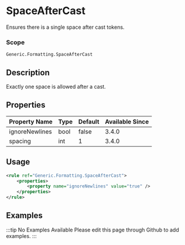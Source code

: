 # SpaceAfterCast

Ensures there is a single space after cast tokens.

### Scope

`Generic.Formatting.SpaceAfterCast`

## Description

Exactly one space is allowed after a cast.

## Properties

| Property Name  | Type | Default | Available Since |
| -------------- | ---- | ------- | --------------- |
| ignoreNewlines | bool | false   | 3.4.0           |
| spacing        | int  | 1       | 3.4.0           |

## Usage

```xml
<rule ref="Generic.Formatting.SpaceAfterCast">
    <properties>
        <property name="ignoreNewlines" value="true" />
    </properties>
</rule>
```

## Examples

:::tip No Examples Available
Please edit this page through Github to add examples.
:::